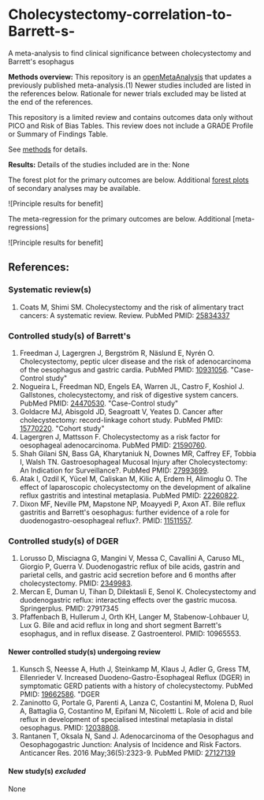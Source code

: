 # Cholecystectomy-correlation-to-Barrett-s-
A meta-analysis to find clinical significance between cholecystectomy and Barrett's esophagus 

**Methods overview:** This repository is an [openMetaAnalysis](https://openmetaanalysis.github.io/) that updates a previously published meta-analysis.(1) Newer studies included are listed in the references below. Rationale for newer trials excluded may be listed at the end of the references. 

This repository is a limited review and contains outcomes data only without PICO and Risk of Bias Tables.  This review does not include a GRADE Profile or Summary of Findings Table.

See [methods](http://openmetaanalysis.github.io/methods.html) for details.

**Results:** Details of the studies included are in the:
None

The forest plot for the primary outcomes are below. Additional [forest plots](../../tree/master/forest-plots) of secondary analyses may be available. 

![Principle results for benefit]

The meta-regression for the primary outcomes are below. Additional [meta-regressions]

![Principle results for benefit]

References:
----------------------------------
### Systematic review(s)
1. Coats M, Shimi SM. Cholecystectomy and the risk of alimentary tract cancers: A systematic review. Review. PubMed PMID: [25834337](http://pubmed.gov/25834337)


### Controlled study(s) of Barrett's
1. Freedman J, Lagergren J, Bergström R, Näslund E, Nyrén O. Cholecystectomy, peptic ulcer disease and the risk of adenocarcinoma of the oesophagus and gastric cardia. PubMed PMID: [10931056](http://pubmed.gov/10931056). "Case-Control study"
2. Nogueira L, Freedman ND, Engels EA, Warren JL, Castro F, Koshiol J. Gallstones, cholecystectomy, and risk of digestive system cancers. PubMed PMID: [24470530](http://pubmed.gov/24470530). "Case-Control study"
3. Goldacre MJ, Abisgold JD, Seagroatt V, Yeates D. Cancer after cholecystectomy: record-linkage cohort study. PubMed PMID: [15770220](http://pubmed.gov/15770220). "Cohort study"
4. Lagergren J, Mattsson F. Cholecystectomy as a risk factor for oesophageal adenocarcinoma. PubMed PMID: [21590760](http://pubmed.gov/21590760).
5. Shah Gilani SN, Bass GA, Kharytaniuk N, Downes MR, Caffrey EF, Tobbia I, Walsh TN. Gastroesophageal Mucosal Injury after Cholecystectomy: An Indication for Surveillance?. PubMed PMID: [27993699](http://pubmed.gov/27993699).
6. Atak I, Ozdil K, Yücel M, Caliskan M, Kilic A, Erdem H, Alimoglu O. The effect of laparoscopic cholecystectomy on the development of alkaline reflux gastritis and intestinal metaplasia. PubMed PMID: [22260822](http://pubmed.gov/22260822).
7. Dixon MF, Neville PM, Mapstone NP, Moayyedi P, Axon AT. Bile reflux gastritis and Barrett's oesophagus: further evidence of a role for duodenogastro-oesophageal reflux?. PMID: [11511557](http://pubmed.gov/11511557).

### Controlled study(s) of DGER
1. Lorusso D, Misciagna G, Mangini V, Messa C, Cavallini A, Caruso ML, Giorgio P, Guerra V. Duodenogastric reflux of bile acids, gastrin and parietal cells, and gastric acid secretion before and 6 months after cholecystectomy. PMID: [2349983](http://pubmed.gov/2349983).
2. Mercan E, Duman U, Tihan D, Dilektasli E, Senol K. Cholecystectomy and duodenogastric reflux: interacting effects over the gastric mucosa. Springerplus. PMID: 27917345
3. Pfaffenbach B, Hullerum J, Orth KH, Langer M, Stabenow-Lohbauer U, Lux G. Bile and acid reflux in long and short segment Barrett's esophagus, and in reflux disease. Z Gastroenterol. PMID: 10965553.

#### Newer controlled study(s) undergoing review
1. Kunsch S, Neesse A, Huth J, Steinkamp M, Klaus J, Adler G, Gress TM, Ellenrieder V. Increased Duodeno-Gastro-Esophageal Reflux (DGER) in symptomatic GERD patients with a history of cholecystectomy. PubMed PMID: [19662586](http://pubmed.gov/19662586). "DGER
2. Zaninotto G, Portale G, Parenti A, Lanza C, Costantini M, Molena D, Ruol A, Battaglia G, Costantino M, Epifani M, Nicoletti L. Role of acid and bile reflux in development of specialised intestinal metaplasia in distal oesophagus. PMID: [12038808](http://pubmed.gov/12038808).
3. Rantanen T, Oksala N, Sand J. Adenocarcinoma of the Oesophagus and Oesophagogastric Junction: Analysis of Incidence and Risk Factors. Anticancer Res. 2016 May;36(5):2323-9. PubMed PMID: [27127139](http://pubmed.gov/27127139)

#### New study(s) *excluded* 
None

